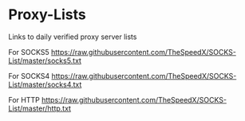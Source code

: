 # Proxy-Lists
Links to daily verified proxy server lists 

For SOCKS5
https://raw.githubusercontent.com/TheSpeedX/SOCKS-List/master/socks5.txt

For SOCKS4
https://raw.githubusercontent.com/TheSpeedX/SOCKS-List/master/socks4.txt

For HTTP
https://raw.githubusercontent.com/TheSpeedX/SOCKS-List/master/http.txt
